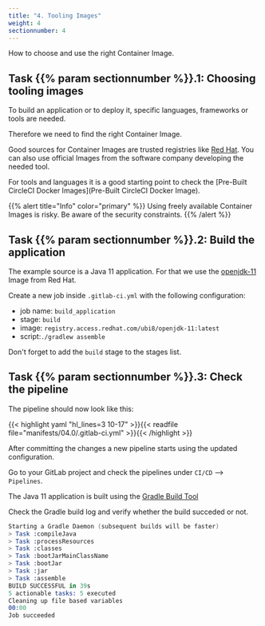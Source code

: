 ```yaml
---
title: "4. Tooling Images"
weight: 4
sectionnumber: 4
---
```


How to choose and use the right Container Image.


## Task {{% param sectionnumber %}}.1: Choosing tooling images

To build an application or to deploy it, specific languages, frameworks or tools are needed.

Therefore we need to find the right Container Image.

Good sources for Container Images are trusted registries like [Red Hat](https://catalog.redhat.com/software/containers/explore).
You can also use official Images from the software company developing the needed tool.

For tools and languages it is a good starting point to check the [Pre-Built CircleCI Docker Images](Pre-Built CircleCI Docker Image).

{{% alert title="Info" color="primary" %}}
Using freely available Container Images is risky. Be aware of the security constraints.
{{% /alert %}}

<!-- TODO 
* [ ] how to check Images?
-->


## Task {{% param sectionnumber %}}.2: Build the application

The example source is a Java 11 application. For that we use the [openjdk-11](https://catalog.redhat.com/software/containers/ubi8/openjdk-11/5dd6a4b45a13461646f677f4) Image from Red Hat.

Create a new job inside `.gitlab-ci.yml` with the following configuration:

* job name: `build_application`
* stage: `build`
* image: `registry.access.redhat.com/ubi8/openjdk-11:latest`
* script:`./gradlew assemble`

Don't forget to add the `build` stage to the stages list.


<!-- TODO 

* [ ] mobi specific tags!!

  tags:
    - mobiliar
    - build

-->


## Task {{% param sectionnumber %}}.3: Check the pipeline

The pipeline should now look like this:

{{< highlight yaml "hl_lines=3 10-17" >}}{{< readfile file="manifests/04.0/.gitlab-ci.yml" >}}{{< /highlight >}}

After committing the changes a new pipeline starts using the updated configuration.


Go to your GitLab project and check the pipelines under `CI/CD` --> `Pipelines`.

The Java 11 application is built using the [Gradle Build Tool](https://gradle.org/)

Check the Gradle build log and verify whether the build succeded or not.

```s
Starting a Gradle Daemon (subsequent builds will be faster)
> Task :compileJava
> Task :processResources
> Task :classes
> Task :bootJarMainClassName
> Task :bootJar
> Task :jar
> Task :assemble
BUILD SUCCESSFUL in 39s
5 actionable tasks: 5 executed
Cleaning up file based variables
00:00
Job succeeded
```
